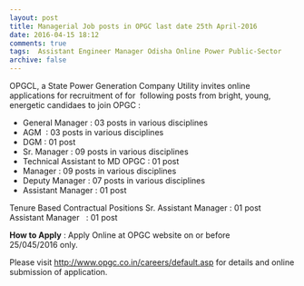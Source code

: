 ```yaml
---
layout: post
title: Managerial Job posts in OPGC last date 25th April-2016   
date: 2016-04-15 18:12
comments: true
tags:  Assistant Engineer Manager Odisha Online Power Public-Sector 
archive: false
---
```

OPGCL, a State Power Generation Company Utility invites online applications for recruitment of for  following posts from bright, young, energetic candidaes to join OPGC : 

- General Manager : 03 posts in various disciplines
- AGM  : 03 posts in various disciplines
- DGM : 01 post
- Sr. Manager : 09 posts in various disciplines
- Technical Assistant to MD OPGC : 01 post
- Manager : 09 posts in various disciplines
- Deputy Manager : 07 posts in various disciplines
- Assistant Manager : 01 post

Tenure Based Contractual Positions
Sr. Assistant Manager : 01 post
Assistant Manager   : 01 post

**How to Apply** : Apply Online at OPGC website on or before 25/045/2016 only.

Please visit http://www.opgc.co.in/careers/default.asp for details and online submission of application. 



